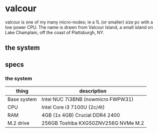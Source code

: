 # valcour

valcour is one of my many micro-nodes; ie a 1L (or smaller) size pc with a low power CPU. The name is drawn from Valcour Island, a small island on Lake Champlain, off the coast of Plattsburgh, NY.

## the system

## specs

### the system

| thing       | description                         |
| ----------- | ----------------------------------- |
| Base system | Intel NUC 7i3BNB (nowmicro FWPW31)  |
| CPU         | Intel Core i3 7100U (2c/4t)         |
| RAM         | 4GB (1x 4GB) Crucial DDR4 2400      |
| M.2 drive   | 256GB Toshiba KXG50ZNV256G NVMe M.2 |
